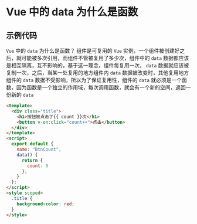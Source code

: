 # Vue 中的 data 为什么是函数

## 示例代码

`Vue` 中的 `data` 为什么是函数？
组件是可复用的 `Vue` 实例，一个组件被创建好之后，就可能被多次引用，而组件不管被复用了多少次，组件中的 `data` 数据都应该是相互隔离，互不影响的，基于这一理念，组件每复用一次， `data` 数据就应该被复制一次，之后，当某一处复用的地方组件内 `data` 数据被改变时，其他复用地方组件的 `data` 数据不受影响，所以为了保证复用性，组件的 `data` 就必须是一个函数，因为函数是一个独立的作用域，每次调用函数，就会有一个新的空间，返回一份新的 `data`

```html
<template>
  <div class="title">
    <h1>按钮被点击了{{ count }}次</h1>
    <button v-on:click="count++">点击</button>
  </div>
</template>
<script>
  export default {
    name: "BtnCount",
    data() {
      return {
        count: 0
      };
    }
  };
</script>
<style scoped>
  .title {
    background-color: red;
  }
</style>
```
